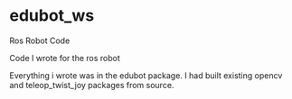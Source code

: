 # edubot_ws
Ros Robot Code


Code I wrote for the ros robot

Everything i wrote was in the edubot package.
I had built existing opencv and teleop_twist_joy packages from source.

